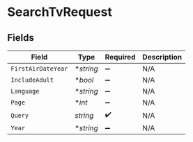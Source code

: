 # SearchTvRequest


## Fields

| Field              | Type               | Required           | Description        |
| ------------------ | ------------------ | ------------------ | ------------------ |
| `FirstAirDateYear` | **string*          | :heavy_minus_sign: | N/A                |
| `IncludeAdult`     | **bool*            | :heavy_minus_sign: | N/A                |
| `Language`         | **string*          | :heavy_minus_sign: | N/A                |
| `Page`             | **int*             | :heavy_minus_sign: | N/A                |
| `Query`            | *string*           | :heavy_check_mark: | N/A                |
| `Year`             | **string*          | :heavy_minus_sign: | N/A                |